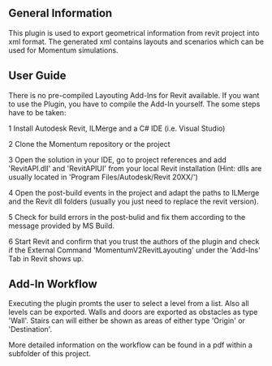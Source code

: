 ## General Information
This plugin is used to export geometrical information from revit project into xml format. The generated xml contains layouts and scenarios which can be used for Momentum simulations.

## User Guide
There is no pre-compiled Layouting Add-Ins for Revit available. If you want to use the Plugin, you have to compile the Add-In yourself. 
The some steps have to be taken:

1 Install Autodesk Revit, ILMerge and a C# IDE (i.e. Visual Studio)

2 Clone the Momentum repository or the project

3 Open the solution in your IDE, go to project references and add 'RevitAPI.dll' and 'RevitAPIUI' from your local Revit installation
(Hint: dlls are usually located in 'Program Files/Autodesk/Revit 20XX/')

4 Open the post-build events in the project and adapt the paths to ILMerge and the Revit dll folders (usually you just need to replace the revit version).

5 Check for build errors in the post-bulid and fix them according to the message provided by MS Build.

6 Start Revit and confirm that you trust the authors of the plugin and check if the External Command 'MomentumV2RevitLayouting' under the 'Add-Ins' Tab in Revit shows up.


## Add-In Workflow
Executing the plugin promts the user to select a level from a list. Also all levels can be exported. Walls and doors are exported as obstacles as type 'Wall'. Stairs can will either be shown as areas of either type 'Origin' or 'Destination'. 

More detailed information on the workflow can be found in a pdf within a subfolder of this project.